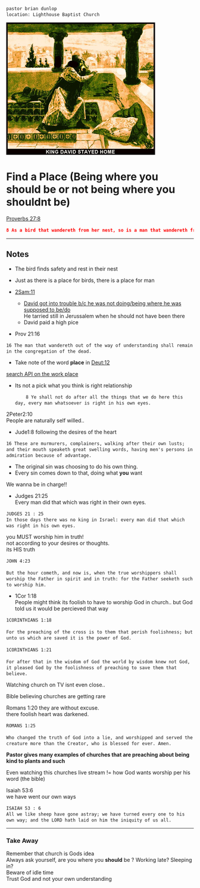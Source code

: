 ```
pastor brian dunlop
location: Lighthouse Baptist Church
```

![david_on_th_roof](./david_stayed_home.jpg)

# Find a Place (Being where you should be or not being where you shouldnt be)

[Proverbs 27:8](http://cdn.mintz5.com/801A6BD/linode/bible/PROVERBS/27/8?json=false)
```json
8 As a bird that wandereth from her nest, so is a man that wandereth from his place.
```
---
## Notes
* The bird finds safety and rest in their nest  
* Just as there is a place for birds, there is a place for man  

* [2Sam:11](http://cdn.mintz5.com/801A6BD/linode/bible/2samuel/11)
  * [David got into trouble b/c he was not doing/being where he was supposed to be/do](http://cdn.mintz5.com/801A6BD/linode/bible/2samuel/11/2?json=false)  
    He tarried still in Jerussalem when he should not have been there
  * David paid a high pice

* Prov 21:16
```
16 The man that wandereth out of the way of understanding shall remain in the congregation of the dead.
```
* Take note of the word **place** in [Deut:12](http://localhost:8000/bible/DEUTERONOMY/12)  

[search API on the work place](https://cdn.mintz5.com/801A6BD/linode/bible/search?n=1000&q=place)


* Its not a pick what you think is right relationship  
  ```
      8 Ye shall not do after all the things that we do here this day, every man whatsoever is right in his own eyes.
  ```

2Peter2:10  
People are naturally self willed..  


* Jude1:8 following the desires of the heart  
```
16 These are murmurers, complainers, walking after their own lusts; and their mouth speaketh great swelling words, having men's persons in admiration because of advantage.
```

- The original sin was choosing to do his own thing.   
- Every sin comes down to that, doing what **you** want  

We wanna be in charge!!  

* Judges 21:25  
Every man did that  which was right in their own eyes.
```
JUDGES 21 : 25
In those days there was no king in Israel: every man did that which was right in his own eyes.
```

you MUST worship him in truth!   
not according to your desires or thoughts.  
its HIS truth  
```
JOHN 4:23

But the hour cometh, and now is, when the true worshippers shall worship the Father in spirit and in truth: for the Father seeketh such to worship him.  
```

* 1Cor 1:18  
    People might think its foolish to have to worship God in church.. but God told us it would be percieved that way  
```
1CORINTHIANS 1:18

For the preaching of the cross is to them that perish foolishness; but unto us which are saved it is the power of God.

1CORINTHIANS 1:21

For after that in the wisdom of God the world by wisdom knew not God, it pleased God by the foolishness of preaching to save them that believe.
```

Watching church on TV isnt even close..  

Bible believing churches are getting rare  
    
Romans 1:20 they are without excuse.  
there foolish heart was darkened.  
```
ROMANS 1:25

Who changed the truth of God into a lie, and worshipped and served the creature more than the Creator, who is blessed for ever. Amen.
```
__Pastor gives many examples of churches that are preaching about being kind to plants and such__   


Even watching this churches live stream != how God wants worship per his word (the bible)  

Isaiah 53:6  
we have went our own ways
```
ISAIAH 53 : 6
All we like sheep have gone astray; we have turned every one to his own way; and the LORD hath laid on him the iniquity of us all.
```

---
### Take Away

Remember that church is Gods idea  
Always ask yourself, are you where you __should__ be  ?
Working late? Sleeping in?  
Beware of idle time  
Trust God and not your own understanding  



